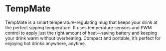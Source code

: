 # TempMate
TempMate is a smart temperature-regulating mug that keeps your drink at the perfect sipping temperature. It uses temperature sensors and PWM control to apply just the right amount of heat—saving battery and keeping your drink warm without overheating. Compact and portable, it’s perfect for enjoying hot drinks anywhere, anytime.

